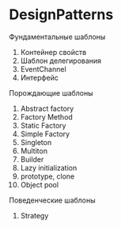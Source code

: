# DesignPatterns

Фундаментальные шаблоны

1. Контейнер свойств
2. Шаблон делегирования
3. EventChannel
4. Интерфейс

Порождающие шаблоны

1. Abstract factory
2. Factory Method
3. Static Factory
4. Simple Factory
5. Singleton
6. Multiton
7. Builder
8. Lazy initialization
9. prototype, clone
10. Object pool

Поведенческие шаблоны

1. Strategy
